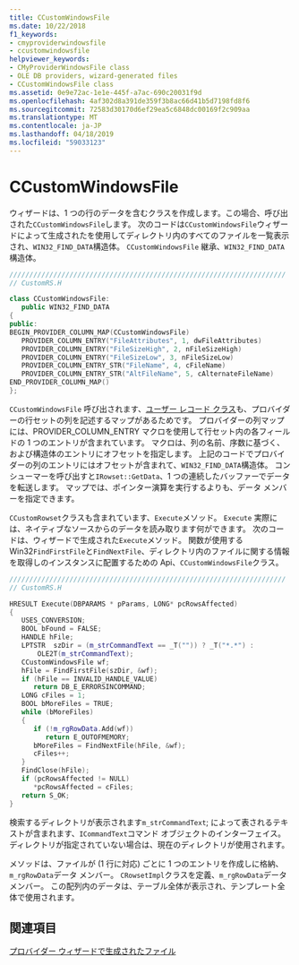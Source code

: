```yaml
---
title: CCustomWindowsFile
ms.date: 10/22/2018
f1_keywords:
- cmyproviderwindowsfile
- ccustomwindowsfile
helpviewer_keywords:
- CMyProviderWindowsFile class
- OLE DB providers, wizard-generated files
- CCustomWindowsFile class
ms.assetid: 0e9e72ac-1e1e-445f-a7ac-690c20031f9d
ms.openlocfilehash: 4af302d8a391de359f3b8ac66d41b5d7198fd8f6
ms.sourcegitcommit: 72583d30170d6ef29ea5c6848dc00169f2c909aa
ms.translationtype: MT
ms.contentlocale: ja-JP
ms.lasthandoff: 04/18/2019
ms.locfileid: "59033123"
---
```

# <a name="ccustomwindowsfile"></a>CCustomWindowsFile

ウィザードは、1 つの行のデータを含むクラスを作成します。この場合、呼び出された`CCustomWindowsFile`します。 次のコードは`CCustomWindowsFile`ウィザードによって生成されたを使用してディレクトリ内のすべてのファイルを一覧表示され、`WIN32_FIND_DATA`構造体。 `CCustomWindowsFile` 継承、`WIN32_FIND_DATA`構造体。

```cpp
/////////////////////////////////////////////////////////////////////
// CustomRS.H

class CCustomWindowsFile: 
   public WIN32_FIND_DATA
{
public:
BEGIN_PROVIDER_COLUMN_MAP(CCustomWindowsFile)
   PROVIDER_COLUMN_ENTRY("FileAttributes", 1, dwFileAttributes)
   PROVIDER_COLUMN_ENTRY("FileSizeHigh", 2, nFileSizeHigh)
   PROVIDER_COLUMN_ENTRY("FileSizeLow", 3, nFileSizeLow)
   PROVIDER_COLUMN_ENTRY_STR("FileName", 4, cFileName)
   PROVIDER_COLUMN_ENTRY_STR("AltFileName", 5, cAlternateFileName)
END_PROVIDER_COLUMN_MAP()
};
```

`CCustomWindowsFile` 呼び出されます、[ユーザー レコード クラス](../../data/oledb/user-record.md)も、プロバイダーの行セットの列を記述するマップがあるためです。 プロバイダーの列マップには、PROVIDER_COLUMN_ENTRY マクロを使用して行セット内の各フィールドの 1 つのエントリが含まれています。 マクロは、列の名前、序数に基づく、および構造体のエントリにオフセットを指定します。 上記のコードでプロバイダーの列のエントリにはオフセットが含まれて、`WIN32_FIND_DATA`構造体。 コンシューマーを呼び出すと`IRowset::GetData`、1 つの連続したバッファーでデータを転送します。 マップでは、ポインター演算を実行するよりも、データ メンバーを指定できます。

`CCustomRowset`クラスも含まれています、`Execute`メソッド。 `Execute` 実際には、ネイティブなソースからのデータを読み取ります何ができます。 次のコードは、ウィザードで生成された`Execute`メソッド。 関数が使用する Win32`FindFirstFile`と`FindNextFile`、ディレクトリ内のファイルに関する情報を取得しのインスタンスに配置するための Api、`CCustomWindowsFile`クラス。

```cpp
/////////////////////////////////////////////////////////////////////
// CustomRS.H

HRESULT Execute(DBPARAMS * pParams, LONG* pcRowsAffected)
{
   USES_CONVERSION;
   BOOL bFound = FALSE;
   HANDLE hFile;
   LPTSTR  szDir = (m_strCommandText == _T("")) ? _T("*.*") :
       OLE2T(m_strCommandText);
   CCustomWindowsFile wf;
   hFile = FindFirstFile(szDir, &wf);
   if (hFile == INVALID_HANDLE_VALUE)
      return DB_E_ERRORSINCOMMAND;
   LONG cFiles = 1;
   BOOL bMoreFiles = TRUE;
   while (bMoreFiles)
   {
      if (!m_rgRowData.Add(wf))
         return E_OUTOFMEMORY;
      bMoreFiles = FindNextFile(hFile, &wf);
      cFiles++;
   }
   FindClose(hFile);
   if (pcRowsAffected != NULL)
      *pcRowsAffected = cFiles;
   return S_OK;
}
```

検索するディレクトリが表示されます`m_strCommandText`; によって表されるテキストが含まれます、`ICommandText`コマンド オブジェクトのインターフェイス。 ディレクトリが指定されていない場合は、現在のディレクトリが使用されます。

メソッドは、ファイルが (1 行に対応) ごとに 1 つのエントリを作成しに格納、`m_rgRowData`データ メンバー。 `CRowsetImpl`クラスを定義、`m_rgRowData`データ メンバー。 この配列内のデータは、テーブル全体が表示され、テンプレート全体で使用されます。

## <a name="see-also"></a>関連項目

[プロバイダー ウィザードで生成されたファイル](../../data/oledb/provider-wizard-generated-files.md)<br/>
